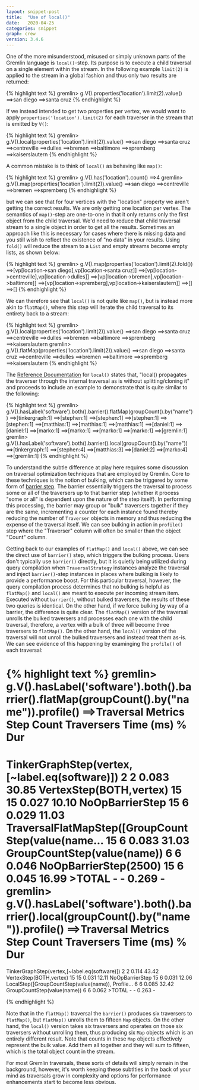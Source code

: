 ```yaml
---
layout: snippet-post
title:  "Use of local()"
date:   2020-04-25
categories: snippet
graph: crew
version: 3.4.6
---
```


One of the more misunderstood, misused or simply unknown parts of the Gremlin language is `local()`-step. Its purpose is to execute a child traversal on a single element within the stream. In the following example `limit(2)` is applied to the stream in a global fashion and thus only two results are returned:

{% highlight text %}
gremlin> g.V().properties('location').limit(2).value()
==>san diego
==>santa cruz
{% endhighlight %}

If we instead intended to get two properties per vertex, we would want to apply `properties('location').limit(2)` for each traverser in the stream that is emitted by `V()`:

{% highlight text %}
gremlin> g.V().local(properties('location').limit(2)).value()
==>san diego
==>santa cruz
==>centreville
==>dulles
==>bremen
==>baltimore
==>spremberg
==>kaiserslautern
{% endhighlight %}

A common mistake is to think of `local()` as behaving like `map()`:

{% highlight text %}
gremlin> g.V().has('location').count()
==>4
gremlin> g.V().map(properties('location').limit(2)).value()
==>san diego
==>centreville
==>bremen
==>spremberg
{% endhighlight %}

but we can see that for four vertices with the "location" property we aren't getting the correct results. We are only getting one location per vertex. The semantics of `map()`-step are one-to-one in that it only returns only the first object from the child traversal. We'd need to reduce that child traversal stream to a single object in order to get all the results. Sometimes an approach like this is necessary for cases where there is missing data and you still wish to reflect the existence of "no data" in your results. Using `fold()` will reduce the stream to a `List` and empty streams become empty lists, as shown below:

{% highlight text %}
gremlin> g.V().map(properties('location').limit(2).fold())
==>[vp[location->san diego],vp[location->santa cruz]]
==>[vp[location->centreville],vp[location->dulles]]
==>[vp[location->bremen],vp[location->baltimore]]
==>[vp[location->spremberg],vp[location->kaiserslautern]]
==>[]
==>[]
{% endhighlight %}

We can therefore see that `local()` is not quite like `map()`, but is instead more akin to `flatMap()`, where this step will iterate the child traversal to its entirety back to a stream:

{% highlight text %}
gremlin> g.V().local(properties('location').limit(2)).value()
==>san diego
==>santa cruz
==>centreville
==>dulles
==>bremen
==>baltimore
==>spremberg
==>kaiserslautern
gremlin> g.V().flatMap(properties('location').limit(2)).value()
==>san diego
==>santa cruz
==>centreville
==>dulles
==>bremen
==>baltimore
==>spremberg
==>kaiserslautern
{% endhighlight %}

The [Reference Documentation][1] for `local()` states that, "local() propagates the traverser through the internal traversal as is without splitting/cloning it" and proceeds to include an example to demonstrate that is quite similar to the following:

{% highlight text %}
gremlin> g.V().hasLabel('software').both().barrier().flatMap(groupCount().by("name"))
==>[tinkergraph:1]
==>[stephen:1]
==>[stephen:1]
==>[stephen:1]
==>[stephen:1]
==>[matthias:1]
==>[matthias:1]
==>[matthias:1]
==>[daniel:1]
==>[daniel:1]
==>[marko:1]
==>[marko:1]
==>[marko:1]
==>[marko:1]
==>[gremlin:1]
gremlin> g.V().hasLabel('software').both().barrier().local(groupCount().by("name"))
==>[tinkergraph:1]
==>[stephen:4]
==>[matthias:3]
==>[daniel:2]
==>[marko:4]
==>[gremlin:1]
{% endhighlight %}

To understand the subtle difference at play here requires some discussion on traversal optimization techniques that are employed by Gremlin. Core to these techniques is the notion of bulking, which can be triggered by some form of [barrier step][2]. The barrier essentially triggers the traversal to process some or all of the traversers up to that barrier step (whether it process "some or all" is dependent upon the nature of the step itself). In performing this processing, the barrier may group or "bulk" traversers together if they are the same, incrementing a counter for each instance found thereby reducing the number of `Traverser` objects in memory and thus reducing the expense of the traversal itself. We can see bulking in action in `profile()` step where the "Traverser" column will often be smaller than the object "Count" column.

Getting back to our examples of `flatMap()` and `local()` above, we can see the direct use of `barrier()` step, which triggers the bulking process. Users don't typically use `barrier()` directly, but it is quietly being utilized during query compilation when `TraversalStrategy` instances analyze the traversal and inject `barrier()`-step instances in places where bulking is likely to provide a performance boost. For this particular traversal, however, the query compilation process determines that no bulking is helpful as `flatMap()` and `local()` are meant to execute per incoming stream item. Executed without `barrier()`, without bulked traversers, the results of these two queries is identical. On the other hand, if we force bulking by way of a barrier, the difference is quite clear. The `flatMap()` version of the traversal unrolls the bulked traversers and processes each one with the child traversal, therefore, a vertex with a bulk of three will become three traversers to `flatMap()`. On the other hand, the `local()` version of the traversal will not unroll the bulked traversers and instead treat them as-is. We can see evidence of this happening by examinging the `profile()` of each traversal:

{% highlight text %}
gremlin> g.V().hasLabel('software').both().barrier().flatMap(groupCount().by("name")).profile()
==>Traversal Metrics
Step                                                               Count  Traversers       Time (ms)    % Dur
=============================================================================================================
TinkerGraphStep(vertex,[~label.eq(software)])                          2           2           0.083    30.85
VertexStep(BOTH,vertex)                                               15          15           0.027    10.10
NoOpBarrierStep                                                       15           6           0.029    11.03
TraversalFlatMapStep([GroupCountStep(value(name...                    15           6           0.083    31.03
  GroupCountStep(value(name))                                          6           6           0.046
NoOpBarrierStep(2500)                                                 15           6           0.045    16.99
                                            >TOTAL                     -           -           0.269        -
gremlin> g.V().hasLabel('software').both().barrier().local(groupCount().by("name")).profile()
==>Traversal Metrics
Step                                                               Count  Traversers       Time (ms)    % Dur
=============================================================================================================
TinkerGraphStep(vertex,[~label.eq(software)])                          2           2           0.114    43.42
VertexStep(BOTH,vertex)                                               15          15           0.031    12.11
NoOpBarrierStep                                                       15           6           0.031    12.06
LocalStep([GroupCountStep(value(name)), Profile...                     6           6           0.085    32.42
  GroupCountStep(value(name))                                          6           6           0.062
                                            >TOTAL                     -           -           0.263        -

{% endhighlight %}
 
Note that in the `flatMap()` traversal the `barrier()` produces six traversers to `flatMap()`, but `flatMap()` unrolls them to fifteen `Map` objects. On the other hand, the `local()` version takes six traversers and operates on those six traversers without unrolling them, thus producing six `Map` objects which is an entirely different result. Note that counts in these `Map` objects effectively represent the bulk value. Add them all together and they will sum to fifteen, which is the total object count in the stream.

For most Gremlin traversals, these sorts of details will simply remain in the background, however, it's worth keeping these subtlties in the back of your mind as traversals grow in complexity and options for performance enhancements start to become less obvious. 

[1]:https://tinkerpop.apache.org/docs/current/reference/#local-step
[2]:https://tinkerpop.apache.org/docs/current/reference/#barrier-step

